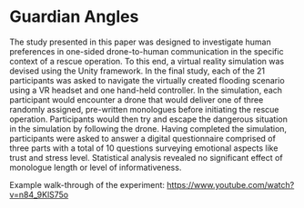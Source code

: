 # Guardian Angles

The study presented in this paper was designed to investigate human preferences in one-sided drone-to-human communication in the specific context of a rescue operation. To this end, a virtual reality simulation was devised using the Unity framework. In the final study, each of the 21 participants was asked to navigate the virtually created flooding scenario using a VR headset and one hand-held controller. In the simulation, each participant would encounter a drone that would deliver one of three randomly assigned, pre-written monologues before initiating the rescue operation. Participants would then try and escape the dangerous situation in the simulation by following the drone. Having completed the simulation, participants were asked to answer a digital questionnaire comprised of three parts with a total of 10 questions surveying emotional aspects like trust and stress level. Statistical analysis revealed no significant effect of monologue length or level of informativeness.

Example walk-through of the experiment:
https://www.youtube.com/watch?v=n84_9KlS75o
